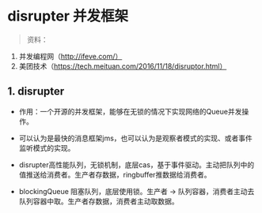 # disrupter 并发框架

> 资料：

1. 并发编程网（http://ifeve.com/）
1. 美团技术（https://tech.meituan.com/2016/11/18/disruptor.html）

## 1. disrupter

* 作用：一个开源的并发框架，能够在无锁的情况下实现网络的Queue并发操作。

* 可以认为是最快的消息框架jms，也可以认为是观察者模式的实现、或者事件监听模式的实现。

* disrupter高性能队列，无锁机制，底层cas，基于事件驱动。主动把队列中的值推送给消费者。生产者存数据，ringbuffer推数据给消费者。

* blockingQueue 阻塞队列，底层使用锁。生产者 ->  队列容器，消费者主动去队列容器中取。生产者存数据，消费者主动取数据。

